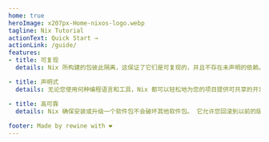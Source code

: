 ```yaml
---
home: true
heroImage: x207px-Home-nixos-logo.webp
tagline: Nix Tutorial
actionText: Quick Start →
actionLink: /guide/
features:
- title: 可复现
  details: Nix 所构建的包彼此隔离，这保证了它们是可复现的，并且不存在未声明的依赖。如果一个包可以在一台设备上运行，那么它也可以其他设备上运行。

- title: 声明式
  details: 无论您使用何种编程语言和工具，Nix 都可以轻松地为您的项目提供可共享的开发环境和构建环境。

- title: 高可靠
  details: Nix 确保安装或升级一个软件包不会破坏其他软件包。 它允许您回滚到以前的版本，并确保在升级过程中没有包处于不一致状态。
    
footer: Made by rewine with ❤️
---
```

